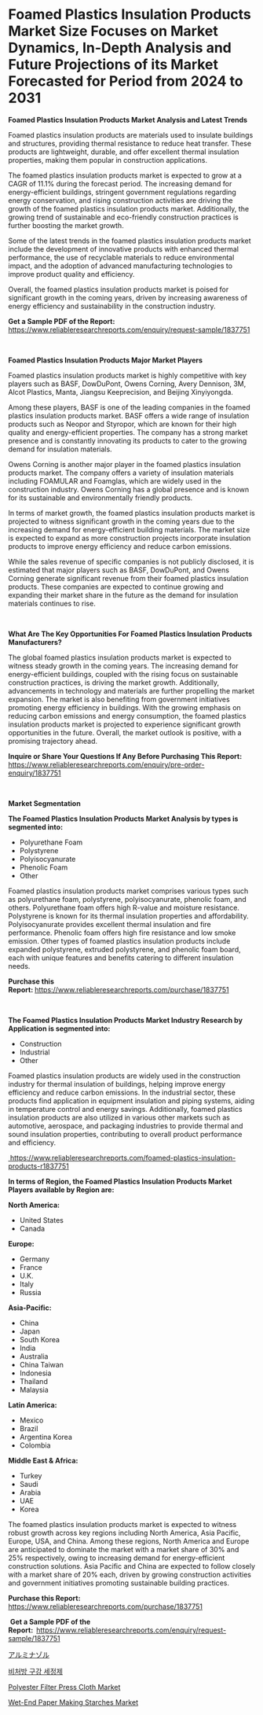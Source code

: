 <p><h1>Foamed Plastics Insulation Products Market Size Focuses on Market Dynamics, In-Depth Analysis and Future Projections of its Market Forecasted for Period from 2024 to 2031</h1></p><p><strong>Foamed Plastics Insulation Products Market Analysis and Latest Trends</strong></p>
<p><p>Foamed plastics insulation products are materials used to insulate buildings and structures, providing thermal resistance to reduce heat transfer. These products are lightweight, durable, and offer excellent thermal insulation properties, making them popular in construction applications.</p><p>The foamed plastics insulation products market is expected to grow at a CAGR of 11.1% during the forecast period. The increasing demand for energy-efficient buildings, stringent government regulations regarding energy conservation, and rising construction activities are driving the growth of the foamed plastics insulation products market. Additionally, the growing trend of sustainable and eco-friendly construction practices is further boosting the market growth.</p><p>Some of the latest trends in the foamed plastics insulation products market include the development of innovative products with enhanced thermal performance, the use of recyclable materials to reduce environmental impact, and the adoption of advanced manufacturing technologies to improve product quality and efficiency.</p><p>Overall, the foamed plastics insulation products market is poised for significant growth in the coming years, driven by increasing awareness of energy efficiency and sustainability in the construction industry.</p></p>
<p><strong>Get a Sample PDF of the Report:&nbsp;</strong> <a href="https://www.reliableresearchreports.com/enquiry/request-sample/1837751">https://www.reliableresearchreports.com/enquiry/request-sample/1837751</a></p>
<p>&nbsp;</p>
<p><strong>Foamed Plastics Insulation Products Major Market Players</strong></p>
<p><p>Foamed plastics insulation products market is highly competitive with key players such as BASF, DowDuPont, Owens Corning, Avery Dennison, 3M, Alcot Plastics, Manta, Jiangsu Keeprecision, and Beijing Xinyiyongda.</p><p>Among these players, BASF is one of the leading companies in the foamed plastics insulation products market. BASF offers a wide range of insulation products such as Neopor and Styropor, which are known for their high quality and energy-efficient properties. The company has a strong market presence and is constantly innovating its products to cater to the growing demand for insulation materials.</p><p>Owens Corning is another major player in the foamed plastics insulation products market. The company offers a variety of insulation materials including FOAMULAR and Foamglas, which are widely used in the construction industry. Owens Corning has a global presence and is known for its sustainable and environmentally friendly products.</p><p>In terms of market growth, the foamed plastics insulation products market is projected to witness significant growth in the coming years due to the increasing demand for energy-efficient building materials. The market size is expected to expand as more construction projects incorporate insulation products to improve energy efficiency and reduce carbon emissions.</p><p>While the sales revenue of specific companies is not publicly disclosed, it is estimated that major players such as BASF, DowDuPont, and Owens Corning generate significant revenue from their foamed plastics insulation products. These companies are expected to continue growing and expanding their market share in the future as the demand for insulation materials continues to rise.</p></p>
<p>&nbsp;</p>
<p><strong>What Are The Key Opportunities For Foamed Plastics Insulation Products Manufacturers?</strong></p>
<p><p>The global foamed plastics insulation products market is expected to witness steady growth in the coming years. The increasing demand for energy-efficient buildings, coupled with the rising focus on sustainable construction practices, is driving the market growth. Additionally, advancements in technology and materials are further propelling the market expansion. The market is also benefiting from government initiatives promoting energy efficiency in buildings. With the growing emphasis on reducing carbon emissions and energy consumption, the foamed plastics insulation products market is projected to experience significant growth opportunities in the future. Overall, the market outlook is positive, with a promising trajectory ahead.</p></p>
<p><strong>Inquire or Share Your Questions If Any Before Purchasing This Report:</strong> <a href="https://www.reliableresearchreports.com/enquiry/pre-order-enquiry/1837751">https://www.reliableresearchreports.com/enquiry/pre-order-enquiry/1837751</a></p>
<p>&nbsp;</p>
<p><strong>Market Segmentation</strong></p>
<p><strong>The Foamed Plastics Insulation Products Market Analysis by types is segmented into:</strong></p>
<p><ul><li>Polyurethane Foam</li><li>Polystyrene</li><li>Polyisocyanurate</li><li>Phenolic Foam</li><li>Other</li></ul></p>
<p><p>Foamed plastics insulation products market comprises various types such as polyurethane foam, polystyrene, polyisocyanurate, phenolic foam, and others. Polyurethane foam offers high R-value and moisture resistance. Polystyrene is known for its thermal insulation properties and affordability. Polyisocyanurate provides excellent thermal insulation and fire performance. Phenolic foam offers high fire resistance and low smoke emission. Other types of foamed plastics insulation products include expanded polystyrene, extruded polystyrene, and phenolic foam board, each with unique features and benefits catering to different insulation needs.</p></p>
<p><strong>Purchase this Report:&nbsp;</strong><a href="https://www.reliableresearchreports.com/purchase/1837751">https://www.reliableresearchreports.com/purchase/1837751</a></p>
<p>&nbsp;</p>
<p><strong>The Foamed Plastics Insulation Products Market Industry Research by Application is segmented into:</strong></p>
<p><ul><li>Construction</li><li>Industrial</li><li>Other</li></ul></p>
<p><p>Foamed plastics insulation products are widely used in the construction industry for thermal insulation of buildings, helping improve energy efficiency and reduce carbon emissions. In the industrial sector, these products find application in equipment insulation and piping systems, aiding in temperature control and energy savings. Additionally, foamed plastics insulation products are also utilized in various other markets such as automotive, aerospace, and packaging industries to provide thermal and sound insulation properties, contributing to overall product performance and efficiency.</p></p>
<p><a href="https://www.reliableresearchreports.com/foamed-plastics-insulation-products-r1837751">&nbsp;https://www.reliableresearchreports.com/foamed-plastics-insulation-products-r1837751</a></p>
<p><strong>In terms of Region, the Foamed Plastics Insulation Products Market Players available by Region are:</strong></p>
<p>
    <p> <strong> North America: </strong>
        <ul>
            <li>United States</li>
            <li>Canada</li>
        </ul>
        </p> 
    <p> <strong> Europe: </strong>
        <ul>
            <li>Germany</li>
            <li>France</li>
            <li>U.K.</li>
            <li>Italy</li>
            <li>Russia</li>
        </ul>
        </p> 
    <p> <strong> Asia-Pacific: </strong>
        <ul>
            <li>China</li>
            <li>Japan</li>
            <li>South Korea</li>
            <li>India</li>
            <li>Australia</li>
            <li>China Taiwan</li>
            <li>Indonesia</li>
            <li>Thailand</li>
            <li>Malaysia</li>
        </ul>
        </p> 
    <p> <strong> Latin America: </strong>
        <ul>
            <li>Mexico</li>
            <li>Brazil</li>
            <li>Argentina Korea</li>
            <li>Colombia</li>
        </ul>
        </p> 
    <p> <strong> Middle East & Africa: </strong>
        <ul>
            <li>Turkey</li>
            <li>Saudi</li>
            <li>Arabia</li>
            <li>UAE</li>
            <li>Korea</li>
        </ul>
    </p>
    </p>
<p><p>The foamed plastics insulation products market is expected to witness robust growth across key regions including North America, Asia Pacific, Europe, USA, and China. Among these regions, North America and Europe are anticipated to dominate the market with a market share of 30% and 25% respectively, owing to increasing demand for energy-efficient construction solutions. Asia Pacific and China are expected to follow closely with a market share of 20% each, driven by growing construction activities and government initiatives promoting sustainable building practices.</p></p>
<p><strong>Purchase this Report: </strong><a href="https://www.reliableresearchreports.com/purchase/1837751">https://www.reliableresearchreports.com/purchase/1837751</a></p>
<p>&nbsp;<strong>Get a Sample PDF of the Report:&nbsp;&nbsp;</strong><a href="https://www.reliableresearchreports.com/enquiry/request-sample/1837751">https://www.reliableresearchreports.com/enquiry/request-sample/1837751</a></p>
<p><strong></strong></p>
<p><p><a href="https://github.com/schmahlson/Market-Research-Report-List-2/blob/main/3339893138170.md">アルミナゾル</a></p><p><a href="https://github.com/apple8975768/Market-Research-Report-List-1/blob/main/2898331144220.md">비처방 구강 세정제</a></p><p><a href="https://github.com/MyrtisWest1/Market-Research-Report-List-1/blob/main/polyester-filter-press-cloth-market.md">Polyester Filter Press Cloth Market</a></p><p><a href="https://github.com/brenzgnarento/Market-Research-Report-List-3/blob/main/wet-end-paper-making-starches-market.md">Wet-End Paper Making Starches Market</a></p></p>